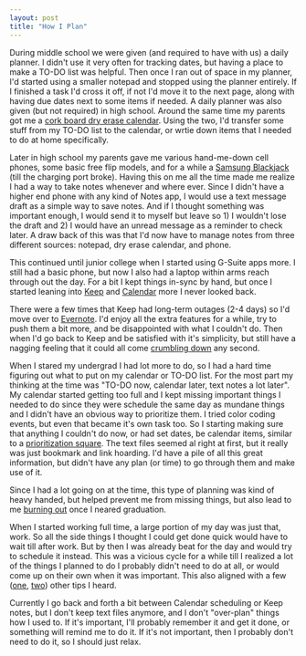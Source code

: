 ```yaml
---
layout: post
title: "How I Plan"
---
```


During middle school we were given (and required to have with us) a daily planner. I didn't use it very often for tracking dates, but having a place to make a TO-DO list was helpful. Then once I ran out of space in my planner, I'd started using a smaller notepad and stopped using the planner entirely. If I finished a task I'd cross it off, if not I'd move it to the next page, along with having due dates next to some items if needed. A daily planner was also given (but not required) in high school. Around the same time my parents got me a [cork board dry erase calendar](https://duckduckgo.com/?q=cork+board+dry+erase+calendar&ia=images&iax=images). Using the two, I'd transfer some stuff from my TO-DO list to the calendar, or wrtie down items that I needed to do at home specifically.

Later in high school my parents gave me various hand-me-down cell phones, some basic free flip models, and for a while a [Samsung Blackjack](https://en.wikipedia.org/wiki/Samsung_BlackJack) (till the charging port broke). Having this on me all the time made me realize I had a way to take notes whenever and where ever. Since I didn't have a higher end phone with any kind of Notes app, I would use a text message draft as a simple way to save notes. And if I thought something was important enough, I would send it to myself but leave so 1) I wouldn't lose the draft and 2) I would have an unread message as a reminder to check later. A draw back of this was that I'd now have to manage notes from three different sources: notepad, dry erase calendar, and phone. 

This continued until junior college when I started using G-Suite apps more. I still had a basic phone, but now I also had a laptop within arms reach through out the day. For a bit I kept things in-sync by hand, but once I started leaning into [Keep](https://keep.google.com) and [Calendar](https://calendar.google.com) more I never looked back.

There were a few times that Keep had long-term outages (2-4 days) so I'd move over to [Evernote](https://evernote.com/). I'd enjoy all the extra features for a while, try to push them a bit more, and be disappointed with what I couldn't do. Then when I'd go back to Keep and be satisfied with it's simplicity, but still have a nagging feeling that it could all come [crumbling down](https://killedbygoogle.com/) any second.

When I stared my undergrad I had lot more to do, so I had a hard time figuring out what to put on my calendar or TO-DO list. For the most part my thinking at the time was "TO-DO now, calendar later, text notes a lot later". My calendar started getting too full and I kept missing important things I needed to do since they were schedule the same day as mundane things and I didn't have an obvious way to prioritize them. I tried color coding events, but even that became it's own task too. So I starting making sure that anything I couldn't do now, or had set dates, be calendar items, similar to a [prioritization square](https://duckduckgo.com/?q=prioritization+square&ia=images&iax=images). The text files seemed al right at first, but it really was just bookmark and link hoarding. I'd have a pile of all this great information, but didn't have any plan (or time) to go through them and make use of it.

Since I had a lot going on at the time, this type of planning was kind of heavy handed, but helped prevent me from missing things, but also lead to me [burning out]({{site.baseurl}}/2018/08/01/persistence.html) once I neared graduation.

When I started working full time, a large portion of my day was just that, work. So all the side things I thought I could get done quick would have to wait till after work. But by then I was already beat for the day and would try to schedule it instead. This was a vicious cycle for a while till I realized a lot of the things I planned to do I probably didn't need to do at all, or would come up on their own when it was important. This also aligned with a few ([one](https://developertea.com/episodes/5d787fd2-735c-4cdb-bd93-bdb84062f3a8), [two](https://news.ycombinator.com/item?id=28292225)) other tips I heard.

Currently I go back and forth a bit between Calendar scheduling or Keep notes, but I don't keep text files anymore, and I don't "over-plan" things how I used to. If it's important, I'll probably remember it and get it done, or something will remind me to do it. If it's not important, then I probably don't need to do it, so I should just relax.